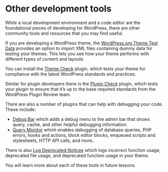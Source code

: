 # Other development tools

While a local development environment and a code editor are the foundational pieces of developing for WordPress, there are other community tools and resources that you may find useful.

If you are developing a WordPress theme, the [WordPress.org Theme Test Data](https://codex.wordpress.org/Theme_Unit_Test) provides an option to import XML files containing dummy data for testing your themes. This lets you see how your theme performs with different types of content and layouts. 

You can install the [Theme Check](https://wordpress.org/plugins/theme-check/) plugin, which tests your theme for compliance with the latest WordPress standards and practices.

Similar for plugin developers there is the [Plugin Check](https://wordpress.org/plugins/plugin-check/) plugin, which tests your plugin to ensure that it’s up to the base required standards from the WordPress Plugin Review team.

There are also a number of plugins that can help with debugging your code. These include:

- [Debug Bar](https://wordpress.org/plugins/debug-bar/) which adds a debug menu to the admin bar that shows query, cache, and other helpful debugging information.
- [Query Monitor](https://wordpress.org/plugins/query-monitor/) which enables debugging of database queries, PHP errors, hooks and actions, block editor blocks, enqueued scripts and stylesheets, HTTP API calls, and more..

There is also [Log Deprecated Notices](https://wordpress.org/plugins/log-deprecated-notices/) which logs incorrect function usage, deprecated file usage, and deprecated function usage in your theme.

You will learn more about each of these tools in future lessons.